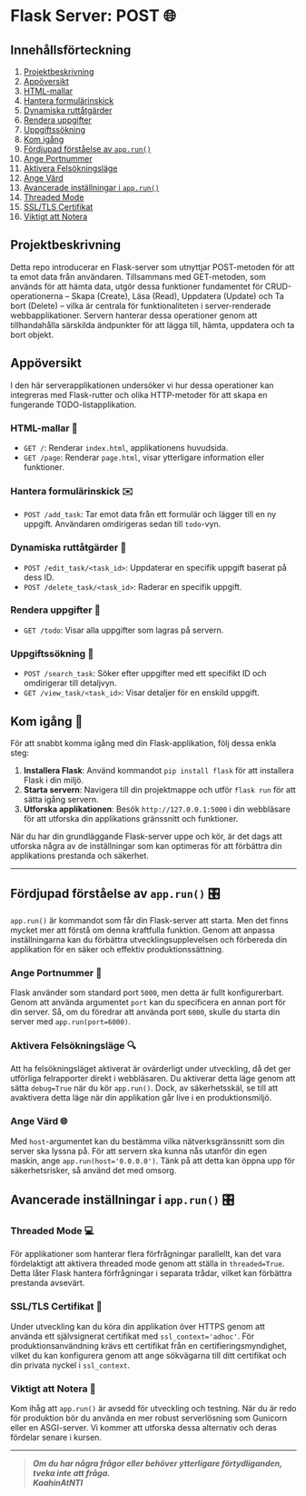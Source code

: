 # Flask Server: POST 🌐

## Innehållsförteckning
1. [Projektbeskrivning](#projektbeskrivning-)
2. [Appöversikt](#appöversikt-)
3. [HTML-mallar](#html-mallar-)
4. [Hantera formulärinskick](#hantera-formulärinskick-)
5. [Dynamiska ruttåtgärder](#dynamiska-ruttåtgärder-)
6. [Rendera uppgifter](#rendera-uppgifter-)
7. [Uppgiftssökning](#uppgiftssökning-)
8. [Kom igång](#kom-igång-)
9. [Fördjupad förståelse av `app.run()`](#fördjupad-förståelse-av-apprun-)
10. [Ange Portnummer](#ange-portnummer-)
11. [Aktivera Felsökningsläge](#aktivera-felsökningsläge-)
12. [Ange Värd](#ange-värd-)
13. [Avancerade inställningar i `app.run()`](#avancerade-inställningar-i-apprun-)
14. [Threaded Mode](#threaded-mode-)
15. [SSL/TLS Certifikat](#ssltls-certifikat-)
16. [Viktigt att Notera](#viktigt-att-notera-)
    
## Projektbeskrivning

Detta repo introducerar en Flask-server som utnyttjar POST-metoden för att ta emot data från användaren. Tillsammans med GET-metoden, som används för att hämta data, utgör dessa funktioner fundamentet för CRUD-operationerna – Skapa (Create), Läsa (Read), Uppdatera (Update) och Ta bort (Delete) – vilka är centrala för funktionaliteten i server-renderade webbapplikationer. Servern hanterar dessa operationer genom att tillhandahålla särskilda ändpunkter för att lägga till, hämta, uppdatera och ta bort objekt.

## Appöversikt

 I den här serverapplikationen undersöker vi hur dessa operationer kan integreras med Flask-rutter och olika HTTP-metoder för att skapa en fungerande TODO-listapplikation.

### HTML-mallar 📄

- `GET /`: Renderar `index.html`, applikationens huvudsida.
- `GET /page`: Renderar `page.html`, visar ytterligare information eller funktioner.

### Hantera formulärinskick ✉️

- `POST /add_task`: Tar emot data från ett formulär och lägger till en ny uppgift. Användaren omdirigeras sedan till `todo`-vyn.

### Dynamiska ruttåtgärder 🔄

- `POST /edit_task/<task_id>`: Uppdaterar en specifik uppgift baserat på dess ID.
- `POST /delete_task/<task_id>`: Raderar en specifik uppgift.

### Rendera uppgifter 📜

- `GET /todo`: Visar alla uppgifter som lagras på servern.

### Uppgiftssökning 🔎

- `POST /search_task`: Söker efter uppgifter med ett specifikt ID och omdirigerar till detaljvyn.
- `GET /view_task/<task_id>`: Visar detaljer för en enskild uppgift.

## Kom igång 🚀

För att snabbt komma igång med din Flask-applikation, följ dessa enkla steg:

1. **Installera Flask**: Använd kommandot `pip install flask` för att installera Flask i din miljö.
2. **Starta servern**: Navigera till din projektmappe och utför `flask run` för att sätta igång servern.
3. **Utforska applikationen**: Besök `http://127.0.0.1:5000` i din webbläsare för att utforska din applikations gränssnitt och funktioner.

När du har din grundläggande Flask-server uppe och kör, är det dags att utforska några av de inställningar som kan optimeras för att förbättra din applikations prestanda och säkerhet.

---

## Fördjupad förståelse av `app.run()` 🎛️

`app.run()` är kommandot som får din Flask-server att starta. Men det finns mycket mer att förstå om denna kraftfulla funktion. Genom att anpassa inställningarna kan du förbättra utvecklingsupplevelsen och förbereda din applikation för en säker och effektiv produktionssättning.

### Ange Portnummer 🚪

Flask använder som standard port `5000`, men detta är fullt konfigurerbart. Genom att använda argumentet `port` kan du specificera en annan port för din server. Så, om du föredrar att använda port `6000`, skulle du starta din server med `app.run(port=6000)`.

### Aktivera Felsökningsläge 🔍

Att ha felsökningsläget aktiverat är ovärderligt under utveckling, då det ger utförliga felrapporter direkt i webbläsaren. Du aktiverar detta läge genom att sätta `debug=True` när du kör `app.run()`. Dock, av säkerhetsskäl, se till att avaktivera detta läge när din applikation går live i en produktionsmiljö.

### Ange Värd 🌐

Med `host`-argumentet kan du bestämma vilka nätverksgränssnitt som din server ska lyssna på. För att servern ska kunna nås utanför din egen maskin, ange `app.run(host='0.0.0.0')`. Tänk på att detta kan öppna upp för säkerhetsrisker, så använd det med omsorg.

## Avancerade inställningar i `app.run()` 🎛️

### Threaded Mode 💻

För applikationer som hanterar flera förfrågningar parallellt, kan det vara fördelaktigt att aktivera threaded mode genom att ställa in `threaded=True`. Detta låter Flask hantera förfrågningar i separata trådar, vilket kan förbättra prestanda avsevärt.

### SSL/TLS Certifikat 🔐

Under utveckling kan du köra din applikation över HTTPS genom att använda ett självsignerat certifikat med `ssl_context='adhoc'`. För produktionsanvändning krävs ett certifikat från en certifieringsmyndighet, vilket du kan konfigurera genom att ange sökvägarna till ditt certifikat och din privata nyckel i `ssl_context`.

### Viktigt att Notera 📝

Kom ihåg att `app.run()` är avsedd för utveckling och testning. När du är redo för produktion bör du använda en mer robust serverlösning som Gunicorn eller en ASGI-server. Vi kommer att utforska dessa alternativ och deras fördelar senare i kursen.

---

> _**Om du har några frågor eller behöver ytterligare förtydliganden, tveka inte att fråga.  
KaahinAtNTI**_
